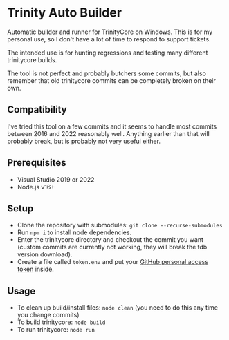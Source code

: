 # Trinity Auto Builder

Automatic builder and runner for TrinityCore on Windows. This is for my personal use, so I don't have a lot of time to respond to support tickets. 

The intended use is for hunting regressions and testing many different trinitycore builds.

The tool is not perfect and probably butchers some commits, but also remember that old trinitycore commits can be completely broken on their own. 

## Compatibility

I've tried this tool on a few commits and it seems to handle most commits between 2016 and 2022 reasonably well. Anything earlier than that will probably break, but is probably not very useful either.

## Prerequisites

- Visual Studio 2019 or 2022
- Node.js v16+

## Setup

- Clone the repository with submodules: `git clone --recurse-submodules`
- Run `npm i` to install node dependencies.
- Enter the trinitycore directory and checkout the commit you want (custom commits are currently not working, they will break the tdb version download).
- Create a file called `token.env` and put your [GitHub personal access token](https://docs.github.com/en/authentication/keeping-your-account-and-data-secure/creating-a-personal-access-token) inside.

## Usage

- To clean up build/install files: `node clean` (you need to do this any time you change commits)
- To build trinitycore: `node build`
- To run trinitycore: `node run`